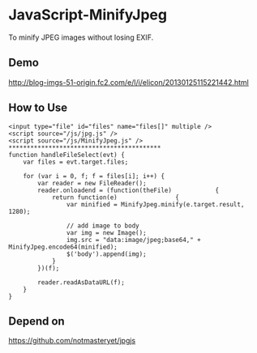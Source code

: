 JavaScript-MinifyJpeg
=====================

To minify JPEG images without losing EXIF.

Demo
--------
  <http://blog-imgs-51-origin.fc2.com/e/l/i/elicon/20130125115221442.html>

How to Use
--------
    <input type="file" id="files" name="files[]" multiple />
    <script source="/js/jpg.js" />
    <script source="/js/MinifyJpeg.js" />
    ******************************************
    function handleFileSelect(evt) {
        var files = evt.target.files;

        for (var i = 0, f; f = files[i]; i++) {
            var reader = new FileReader();
            reader.onloadend = (function(theFile)            {
                return function(e)                {
                    var minified = MinifyJpeg.minify(e.target.result, 1280);

                    // add image to body
                    var img = new Image();
                    img.src = "data:image/jpeg;base64," + MinifyJpeg.encode64(minified);
                    $('body').append(img);
                }
            })(f);

            reader.readAsDataURL(f);
        }
    }

Depend on
--------
  <https://github.com/notmasteryet/jpgjs>